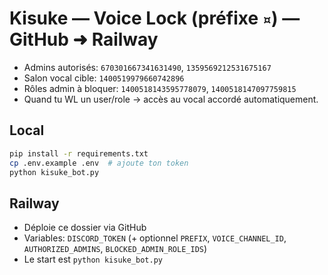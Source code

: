 
# Kisuke — Voice Lock (préfixe `¤`) — GitHub ➜ Railway

- Admins autorisés: `670301667341631490`, `1359569212531675167`
- Salon vocal cible: `1400519979660742896`
- Rôles admin à bloquer: `1400518143595778079`, `1400518147097759815`
- Quand tu WL un user/role → accès au vocal accordé automatiquement.

## Local
```bash
pip install -r requirements.txt
cp .env.example .env  # ajoute ton token
python kisuke_bot.py
```

## Railway
- Déploie ce dossier via GitHub
- Variables: `DISCORD_TOKEN` (+ optionnel `PREFIX`, `VOICE_CHANNEL_ID`, `AUTHORIZED_ADMINS`, `BLOCKED_ADMIN_ROLE_IDS`)
- Le start est `python kisuke_bot.py`
